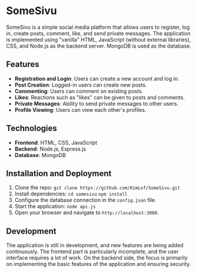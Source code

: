 # SomeSivu

SomeSivu is a simple social media platform that allows users to register, log in, create posts, comment, like, and send private messages. The application is implemented using "vanilla" HTML, JavaScript (without external libraries), CSS, and Node.js as the backend server. MongoDB is used as the database.

## Features

- **Registration and Login**: Users can create a new account and log in.
- **Post Creation**: Logged-in users can create new posts.
- **Commenting**: Users can comment on existing posts.
- **Likes**: Reactions such as "likes" can be given to posts and comments.
- **Private Messages**: Ability to send private messages to other users.
- **Profile Viewing**: Users can view each other's profiles.

## Technologies

- **Frontend**: HTML, CSS, JavaScript
- **Backend**: Node.js, Express.js
- **Database**: MongoDB

## Installation and Deployment

1. Clone the repo: `git clone https://github.com/KimLof/SomeSivu.git`
2. Install dependencies: `cd somesivu` `npm install`
3. Configure the database connection in the `config.json` file.
4. Start the application: `node api.js`
5. Open your browser and navigate to `http://localhost:3000`.

## Development

The application is still in development, and new features are being added continuously. The frontend part is particularly incomplete, and the user interface requires a lot of work. On the backend side, the focus is primarily on implementing the basic features of the application and ensuring security.
